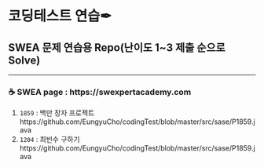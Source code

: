 # 코딩테스트 연습✒

<h2>SWEA 문제 연습용 Repo(난이도 1~3 제출 순으로 Solve)</h2>
<hr>
<h3>☕ SWEA page : https://swexpertacademy.com</h3>
<ol>
  <li><code>1859</code> : 백만 장자 프로젝트 https://github.com/EungyuCho/codingTest/blob/master/src/sase/P1859.java</li>
  <li><code>1204</code> : 최빈수 구하기 https://github.com/EungyuCho/codingTest/blob/master/src/sase/P1859.java</li>
</ol>
